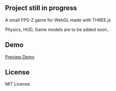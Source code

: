 ## Project still in progress

A small FPS-Z game for WebGL made with THREE.js

Physics, HUD, Game models are to be added soon..

## Demo

[Preview Demo](https://st47ik.github.io/FPS-Z/)

## License

MIT License.
